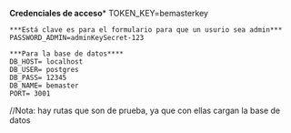 
****Credenciales de acceso*****
    TOKEN_KEY=bemasterkey

    ***Está clave es para el formulario para que un usurio sea admin***
    PASSWORD_ADMIN=adminKeySecret-123

    ***Para la base de datos****
    DB_HOST= localhost
    DB_USER= postgres
    DB_PASS= 12345
    DB_NAME= bemaster
    PORT= 3001 

//Nota: hay rutas que son de prueba, ya que con ellas cargan la base de datos